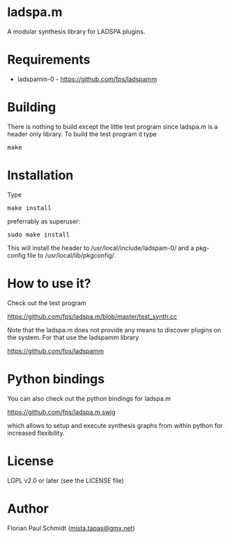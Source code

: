 # ladspa.m

A modular synthesis library for LADSPA plugins. 

# Requirements

* ladspamm-0 - https://github.com/fps/ladspamm

# Building

There is nothing to build except the little test program since ladspa.m is a header only library. To build the test program it type

<pre>
make
</pre>

# Installation

Type

<pre>
make install
</pre>

preferrably as superuser:

<pre>
sudo make install
</pre>

This will install the header to /usr/local/include/ladspam-0/ and a pkg-config file to /usr/local/lib/pkgconfig/.

# How to use it?

Check out the test program 

https://github.com/fps/ladspa.m/blob/master/test_synth.cc

Note that the ladspa.m does not provide any means to discover plugins on the system. For that use the ladspamm library

https://github.com/fps/ladspamm

# Python bindings

You can also check out the python bindings for ladspa.m

https://github.com/fps/ladspa.m.swig

which allows to setup and execute synthesis graphs from within python for increased flexibility.

# License 

LGPL v2.0 or later (see the LICENSE file)

# Author

Florian Paul Schmidt (mista.tapas@gmx.net)
